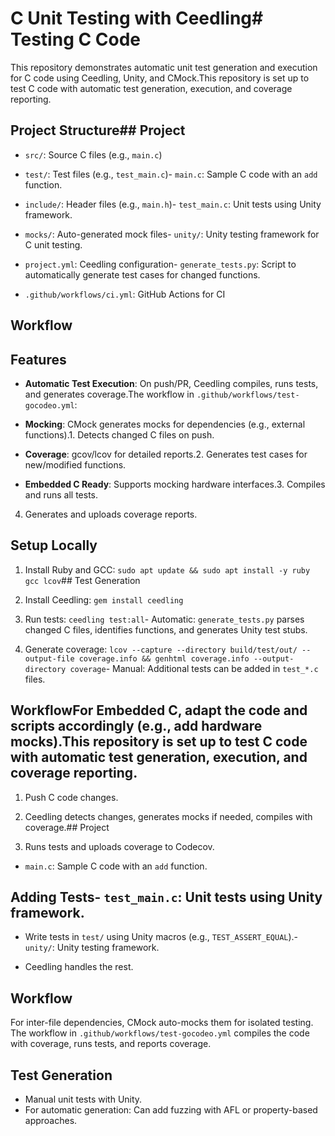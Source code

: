 # C Unit Testing with Ceedling# Testing C Code



This repository demonstrates automatic unit test generation and execution for C code using Ceedling, Unity, and CMock.This repository is set up to test C code with automatic test generation, execution, and coverage reporting.



## Project Structure## Project

- `src/`: Source C files (e.g., `main.c`)

- `test/`: Test files (e.g., `test_main.c`)- `main.c`: Sample C code with an `add` function.

- `include/`: Header files (e.g., `main.h`)- `test_main.c`: Unit tests using Unity framework.

- `mocks/`: Auto-generated mock files- `unity/`: Unity testing framework for C unit testing.

- `project.yml`: Ceedling configuration- `generate_tests.py`: Script to automatically generate test cases for changed functions.

- `.github/workflows/ci.yml`: GitHub Actions for CI

## Workflow

## Features

- **Automatic Test Execution**: On push/PR, Ceedling compiles, runs tests, and generates coverage.The workflow in `.github/workflows/test-gocodeo.yml`:

- **Mocking**: CMock generates mocks for dependencies (e.g., external functions).1. Detects changed C files on push.

- **Coverage**: gcov/lcov for detailed reports.2. Generates test cases for new/modified functions.

- **Embedded C Ready**: Supports mocking hardware interfaces.3. Compiles and runs all tests.

4. Generates and uploads coverage reports.

## Setup Locally

1. Install Ruby and GCC: `sudo apt update && sudo apt install -y ruby gcc lcov`## Test Generation

2. Install Ceedling: `gem install ceedling`

3. Run tests: `ceedling test:all`- Automatic: `generate_tests.py` parses changed C files, identifies functions, and generates Unity test stubs.

4. Generate coverage: `lcov --capture --directory build/test/out/ --output-file coverage.info && genhtml coverage.info --output-directory coverage`- Manual: Additional tests can be added in `test_*.c` files.



## WorkflowFor Embedded C, adapt the code and scripts accordingly (e.g., add hardware mocks).This repository is set up to test C code with automatic test generation, execution, and coverage reporting.

1. Push C code changes.

2. Ceedling detects changes, generates mocks if needed, compiles with coverage.## Project

3. Runs tests and uploads coverage to Codecov.

- `main.c`: Sample C code with an `add` function.

## Adding Tests- `test_main.c`: Unit tests using Unity framework.

- Write tests in `test/` using Unity macros (e.g., `TEST_ASSERT_EQUAL`).- `unity/`: Unity testing framework.

- Ceedling handles the rest.

## Workflow

For inter-file dependencies, CMock auto-mocks them for isolated testing.
The workflow in `.github/workflows/test-gocodeo.yml` compiles the code with coverage, runs tests, and reports coverage.

## Test Generation

- Manual unit tests with Unity.
- For automatic generation: Can add fuzzing with AFL or property-based approaches.
